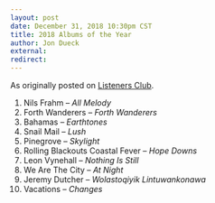 ```yaml
---
layout: post
date: December 31, 2018 10:30pm CST
title: 2018 Albums of the Year
author: Jon Dueck
external:
redirect:
---
```


As originally posted on [Listeners Club](https://listenersclub.ca).

1. Nils Frahm – *All Melody*
2. Forth Wanderers – *Forth Wanderers*
3. Bahamas – *Earthtones*
4. Snail Mail – *Lush*
5. Pinegrove – *Skylight*
6. Rolling Blackouts Coastal Fever – *Hope Downs*
7. Leon Vynehall – *Nothing Is Still*
8. We Are The City – *At Night*
9. Jeremy Dutcher – *Wolastoqiyik Lintuwankonawa*
10. Vacations – *Changes*
